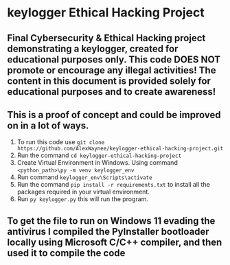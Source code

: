 # **keylogger Ethical Hacking Project**
## Final Cybersecurity &amp; Ethical Hacking project demonstrating a keylogger, created for educational purposes only. This code DOES NOT promote or encourage any illegal activities! The content in this document is provided solely for educational purposes and to create awareness!
## This is a proof of concept and could be improved on in a lot of ways.
1. To run this code use `git clone https://github.com/AlexWaynee/keylogger-ethical-hacking-project.git`
2. Run the command `cd keylogger-ethical-hacking-project`
3. Create Virtual Environment in Windows. Using command `<python_path>\py -m venv keylogger_env`
4. Run command `keylogger_env\Scripts\activate`
5. Run the command `pip install -r requirements.txt` to install all the packages required in your virtual environment.
6. Run `py keylogger.py` this will run the program.

## To get the file to run on Windows 11 evading the antivirus I compiled the PyInstaller bootloader locally using Microsoft C/C++ compiler, and then used it to compile the code
